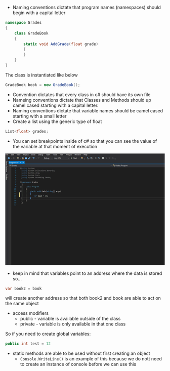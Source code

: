 * Naming conventions dictate that program names (namespaces) should begin with a capital letter

```csharp
namespace Grades
{
    class GradeBook
    {
        static void AddGrade(float grade)
        {
        }
    }
}
```

The class is instantiated like below

```csharp
GradeBook book = new GradeBook();
```

* Convention dictates that every class in c# should have its own file
* Nameing conventions dictate that Classes and Methods should up camel cased starting with a capital letter.
* Naming conventions dictate that variable names should be camel cased starting with a small letter
* Create a list using the generic type of float

```csharp
List<float> grades;
```
* You can set breakpoints inside of c# so that you can see the value of the variable at that moment of execution

![Breakpoints](images/breakpoint.gif)

* keep in mind that variables point to an address where the data is stored so...

```csharp
var book2 = book
```

will create another address so that both book2 and book are able to act on the same object

* access modifiers
  * public - variable is available outside of the class
  * private - variable is only available in that one class

So if you need to create global variables:

```csharp
public int test = 12
```

* static methods are able to be used without first creating an object
  * `Console.WriteLine()` is an example of this because we do nott need to create an instance of console before we can use this
